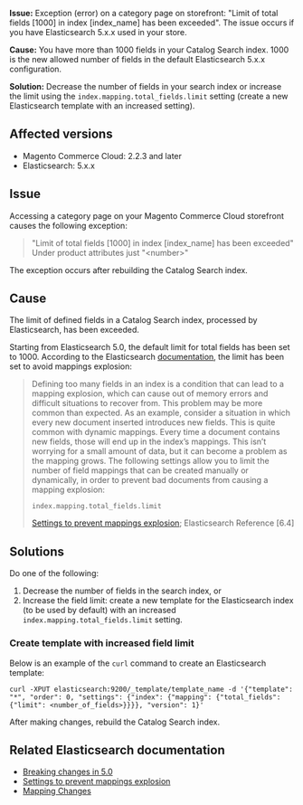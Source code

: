 __Issue:__&nbsp;Exception (error) on a category page on storefront: "Limit of total fields \[1000\] in index \[index\_name\] has been exceeded". The issue occurs if you have Elasticsearch 5.x.x used in your store.

__Cause:__&nbsp;You have more than 1000 fields in your Catalog Search index. 1000 is the new allowed number of fields in the default Elasticsearch 5.x.x configuration.

__Solution:__&nbsp;Decrease the number of fields in your search index or increase the limit using the&nbsp;`` index.mapping.total_fields.limit `` setting (create a new Elasticsearch template with an increased setting).

## Affected versions

*   Magento Commerce Cloud: 2.2.3 and later
*   Elasticsearch: 5.x.x

## Issue

Accessing a category page on your Magento Commerce Cloud storefront causes the following exception:

>  "Limit of total fields \[1000\] in index \[index\_name\] has been exceeded"  
>  Under product attributes just "&lt;number&gt;"

The exception occurs after rebuilding the Catalog Search index.

## Cause

The limit of defined fields in a Catalog Search index, processed by Elasticsearch, has been exceeded.

Starting from Elasticsearch 5.0, the default limit for total fields has been set to 1000.&nbsp;According to the Elasticsearch&nbsp;[documentation](https://www.elastic.co/guide/en/elasticsearch/reference/current/mapping.html#mapping-limit-settings), the limit has been set to avoid mappings explosion:

>  
> Defining too many fields in an index is a condition that can lead to a mapping explosion, which can cause out of memory errors and difficult situations to recover from. This problem may be more common than expected. As an example, consider a situation in which every new document inserted introduces new fields. This is quite common with dynamic mappings. Every time a document contains new fields, those will end up in the index’s mappings. This isn’t worrying for a small amount of data, but it can become a problem as the mapping grows. The following settings allow you to limit the number of field mappings that can be created manually or dynamically, in order to prevent bad documents from causing a mapping explosion:
> 
> `` index.mapping.total_fields.limit ``
> 
> [Settings to prevent mappings explosion](https://www.elastic.co/guide/en/elasticsearch/reference/current/mapping.html#mapping-limit-settings); Elasticsearch Reference \[6.4\]
> 

## Solutions

Do one of the following:

1.   Decrease the number of fields in the search index,&nbsp;or
2.   Increase the field limit: create a new template for the Elasticsearch index (to be used by default) with an increased `` index.mapping.total_fields.limit `` setting.

### Create template with increased field limit

Below is an example of the `` curl `` command to create an Elasticsearch template:

<pre><code class="language-php">curl -XPUT elasticsearch:9200/_template/template_name -d '{"template": "*", "order": 0, "settings": {"index": {"mapping": {"total_fields": {"limit": &lt;number_of_fields&gt;}}}}, "version": 1}'
</code></pre>

After making changes, rebuild the Catalog Search index.

## Related Elasticsearch documentation

*   <a href="https://www.elastic.co/guide/en/elasticsearch/reference/5.5/breaking-changes-5.0.html" rel="noopener">Breaking changes in 5.0</a>
*   [Settings to prevent mappings explosion](https://www.elastic.co/guide/en/elasticsearch/reference/current/mapping.html#mapping-limit-settings)
*   <a href="https://www.elastic.co/guide/en/elasticsearch/reference/5.5/breaking_50_mapping_changes.html" rel="noopener">Mapping Changes</a>